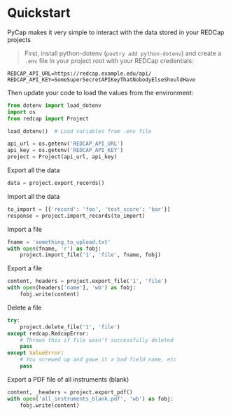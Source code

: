 # Quickstart

PyCap makes it very simple to interact with the data stored in your REDCap projects

> First, install python-dotenv (`poetry add python-dotenv`) and create a `.env` file in your project root with your REDCap credentials:

```dotenv
REDCAP_API_URL=https://redcap.example.edu/api/
REDCAP_API_KEY=SomeSuperSecretAPIKeyThatNobodyElseShouldHave
```

Then update your code to load the values from the environment:

```python
from dotenv import load_dotenv
import os
from redcap import Project

load_dotenv()  # Load variables from .env file

api_url = os.getenv('REDCAP_API_URL')
api_key = os.getenv('REDCAP_API_KEY')
project = Project(api_url, api_key)
```

Export all the data

```python
data = project.export_records()
```

Import all the data

```python
to_import = [{'record': 'foo', 'test_score': 'bar'}]
response = project.import_records(to_import)
```

Import a file

```python
fname = 'something_to_upload.txt'
with open(fname, 'r') as fobj:
    project.import_file('1', 'file', fname, fobj)
```

Export a file

```python
content, headers = project.export_file('1', 'file')
with open(headers['name'], 'wb') as fobj:
    fobj.write(content)
```

Delete a file
```python
try:
    project.delete_file('1', 'file')
except redcap.RedcapError:
    # Throws this if file wasn't successfully deleted
    pass
except ValueError:
    # You screwed up and gave it a bad field name, etc
    pass
```

Export a PDF file of all instruments (blank)

```python
content, _headers = project.export_pdf()
with open('all_instruments_blank.pdf', 'wb') as fobj:
    fobj.write(content)
```
